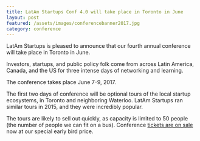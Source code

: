 ```yaml
---
title: LatAm Startups Conf 4.0 will take place in Toronto in June
layout: post
featured: /assets/images/conferencebanner2017.jpg
category: conference
---
```


<p>
LatAm Startups is pleased to announce that our fourth annual conference will take place in Toronto in June.
</p>

<p>
Investors, startups, and public policy folk come from across Latin America, Canada, and the US for three intense days of networking and learning.
</p>

<p>
The conference takes place June 7-9, 2017.
</p>

<!--more-->

<p>
The first two days of conference will be optional tours of the local startup ecosystems, in Toronto and neighboring Waterloo. LatAm Startups ran similar tours in 2015, and they were incredibly popular.
</p>

<p>
The tours are likely to sell out quickly, as capacity is limited to 50 people (the number of people we can fit on a bus). Conference <a href="tickets.html">tickets are on sale</a> now at our special early bird price.
</p>
